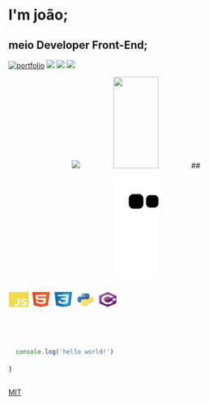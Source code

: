 # I'm joão;
## meio Developer Front-End;

[![portfolio](https://img.shields.io/badge/my_portfolio-004a85?style=for-the-badge&logo=ko-fi&logoColor=e9e9e9)](https://vitorgabrielgit.github.io)
<a href = "mailto:vitorgabrieldeoliveiragit@gmail.com"><img src="https://img.shields.io/badge/-Gmail-%23333?style=for-the-badge&logo=gmail&logoColor=white" target="_blank"></a>
<a href="https://www.instagram.com/vitor_gabriel_dev" target="_blank"><img src="https://img.shields.io/badge/-Instagram-%23E4405F?style=for-the-badge&logo=instagram&logoColor=white" target="_blank"></a>
<a href="https://discord.gg/naEUAMmzNJ" target="_blank"><img src="https://img.shields.io/badge/Discord-7289DA?style=for-the-badge&logo=discord&logoColor=white" target="_blank"></a> 

<div align=center>

  <img height="180em" src="https://github-readme-stats.vercel.app/api?username=VictorFariasDev&show_icons=true&theme=dracula&include_all_commits=true&count_private=true"/>
<img height="180em" width="42%" src="https://github-readme-stats.vercel.app/api/top-langs/?username=VictorFariasDev&layout=compact&langs_count=7&theme=dracula"/>
##

![Snake animation](https://github.com/rafaballerini/rafaballerini/blob/output/github-contribution-grid-snake.svg) 
  
</div>
<div style="display: inline_block"><br>
  <img align="center" alt="Rafa-Js" height="30" width="40" src="https://raw.githubusercontent.com/devicons/devicon/master/icons/javascript/javascript-plain.svg">
  <img align="center" alt="Rafa-HTML" height="30" width="40" src="https://raw.githubusercontent.com/devicons/devicon/master/icons/html5/html5-original.svg">
  <img align="center" alt="Rafa-CSS" height="30" width="40" src="https://raw.githubusercontent.com/devicons/devicon/master/icons/css3/css3-original.svg">
  <img align="center" alt="Rafa-Python" height="30" width="40" src="https://raw.githubusercontent.com/devicons/devicon/master/icons/python/python-original.svg">
  <img align="center" alt="Rafa-Csharp" height="30" width="40" src="https://raw.githubusercontent.com/devicons/devicon/master/icons/csharp/csharp-original.svg">
  
</div>

<br><br>

```javascript

  console.log('hello world!')

}

```

##


[MIT](https://choosealicense.com/licenses/mit/)
